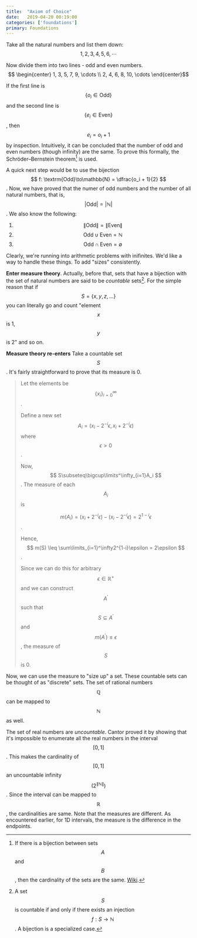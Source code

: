 ```yaml
---
title:  "Axiom of Choice"
date:   2019-04-20 00:19:00
categories: ['foundations']
primary: Foundations
---
```


Take all the natural numbers and list them down:
$$ 1, 2, 3, 4, 5, 6, \cdots $$

Now divide them into two lines - odd and even numbers.
$$ \begin{center} 1, 3, 5, 7, 9, \cdots \\ 2, 4, 6, 8, 10, \cdots \end{center}$$

If the first line is $$ \{o_i \in \textrm{Odd}\} $$ and the second line is $$ \{e_i \in \textrm{Even}\} $$, then $$ e_i=o_i + 1 $$ by inspection. Intuitively, it can be concluded that the number of odd and even numbers (though infinity) are the same. To prove this formally, the Schröder–Bernstein theorem[^1] is used.

A quick next step would be to use the bijection $$ f: \textrm{Odd}\to\mathbb{N} = \dfrac{o_i + 1}{2} $$. Now, we have proved that the numer of odd numbers and the number of all natural numbers, that is, $$ |\mathrm{Odd}|=|\mathbb{N}| $$. We also know the following:
1. $$ \|\textrm{Odd}\|=\|\textrm{Even}\| $$
2. $$ \textrm{Odd}\cup\textrm{Even}=\mathbb{N} $$
3.  $$ \textrm{Odd}\cap\textrm{Even}=\emptyset $$

Clearly, we're running into arithmetic problems with inifinites. We'd like a way to handle these things. To add "sizes" consistently. 

**Enter measure theory**. Actually, before that, 
sets that have a bijection with the set of natural numbers are said to be *countable* sets[^2]. For the simple reason that if $$ S = \{x, y, z, ...\} $$ you can literally go and count "element $$ x $$ is 1, $$ y $$ is 2" and so on. 

**Measure theory re-enters** Take a countable set $$ S $$. It's fairly straightforward to prove that its measure is 0.

> Let the elements be $$ \{x_i\}^\infty_{i=0} $$. 
> 
> Define a new set $$ A_i =(x_i-2^{-i}\epsilon,x_i+2^{-i}\epsilon) $$ where $$ \epsilon > 0 $$. 
> 
> Now,  $$ S\subseteq\bigcup\limits^\infty_{i=1}A_i $$. The measure of each $$ A_i $$ is 
> 
> $$ m(A_i)=(x_i+2^{-i}\epsilon)-(x_i-2^{-i}\epsilon)=2^{1-i}\epsilon $$. 
> 
> Hence, $$ m(S) \leq \sum\limits_{i=1}^\infty2^{1-i}\epsilon = 2\epsilon $$. 
> 
> Since we can do this for arbitrary $$\epsilon \in \mathbb{R}^+$$ and we can construct $$A^\prime$$ such that $$S\subseteq A^\prime$$ and $$m(A^\prime) \leq \epsilon$$, the measure of $$S$$ is 0.

Now, we can use the measure to "size up" a set. These countable sets can be thought of as "discrete" sets. The set of rational numbers $$\mathbb{Q}$$ can be mapped to $$\mathbb{N}$$ as well. 

The set of real numbers are _uncountable_. Cantor proved it by showing that it's impossible to enumerate all the real numbers in the interval $$[0,1]$$. This makes the cardinality of $$[0,1]$$ an uncountable infinity $$ (2^{\| \mathbb{N} \|}) $$. Since the interval can be mapped to $$ \mathbb{R} $$, the cardinalities are same. Note that the measures are different. As encountered earlier, for 1D intervals, the measure is the difference in the endpoints.



[^1]: If there is a bijection between sets $$ A $$ and $$ B $$, then the cardinality of the sets are the same. [Wiki](https://en.wikipedia.org/wiki/Schr%C3%B6der%E2%80%93Bernstein_theorem).

[^2]: A set $$ S $$ is countable if and only if there exists an injection $$ f : S \to \mathbb{N} $$. A bijection is a specialized case.